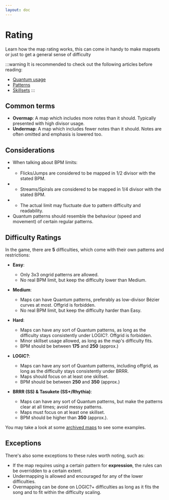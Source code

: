 ```yaml
---
layout: doc
---
```


# Rating
Learn how the map rating works, this can come in handy to make mapsets or just to get a general sense of difficulty

:::warning
It is recommended to check out the following articles before reading:
- [Quantum usage](basic-quantum-usage.md)
- [Patterns](mapping-patterns.md)
- [Skillsets](skillsets.md)
:::

## Common terms
- **Overmap**: A map which includes more notes than it should. Typically presented with high divisor usage.
- **Undermap**: A map which includes fewer notes than it should. Notes are often omitted and emphasis is lowered too.

## Considerations
- When talking about BPM limits:
- - Flicks/Jumps are considered to be mapped in 1/2 divisor with the stated BPM.
- - Streams/Spirals are considered to be mapped in 1/4 divisor with the stated BPM.
- - The actual limit may fluctuate due to pattern difficulty and readability.
- Quantum patterns should resemble the behaviour (speed and movement) of certain regular patterns.

## Difficulty Ratings
In the game, there are **5** difficulties, which come with their own patterns and restrictions:
- **Easy**:
  - Only 3x3 ongrid patterns are allowed.
  - No real BPM limit, but keep the difficulty lower than Medium.

- **Medium**:
  - Maps can have Quantum patterns, preferably as low-divisor Bézier curves at most. Offgrid is forbidden.
  - No real BPM limit, but keep the difficulty harder than Easy.
  
- **Hard**:
  - Maps can have any sort of Quantum patterns, 
  as long as the difficulty stays consistently under LOGIC?. Offgrid is forbidden.
  - Minor skillset usage allowed, as long as the map's difficulty fits.
  - BPM should be between **175** and **250** (approx.)

- **LOGIC?**:
  - Maps can have any sort of Quantum patterns, including offgrid, 
  as long as the difficulty stays consistently under BRRR.
  - Maps should focus on at least one skillset.
  - BPM should be between **250** and **350** (approx.)

- **BRRR (SS) & Tasukete (SS+/Rhythia)**:
  - Maps can have any sort of Quantum patterns, but make the patterns clear at all times; 
  avoid messy patterns.
  - Maps must focus on at least one skillset.
  - BPM should be higher than **350** (approx.).

You may take a look at some [archived maps](https://drive.google.com/drive/folders/1OyiDMnREbLPb5gx3tzY01mdls0A-DVvj) to see some examples.

## Exceptions
There's also some exceptions to these rules worth noting, such as:
- If the map requires using a certain pattern for **expression**, the rules can be overridden to a certain extent.
- Undermapping is allowed and encouraged for any of the lower difficulties.
- Overmapping can be done on LOGIC?+ difficulties as long as it fits the song and to fit within the difficulty scaling.
